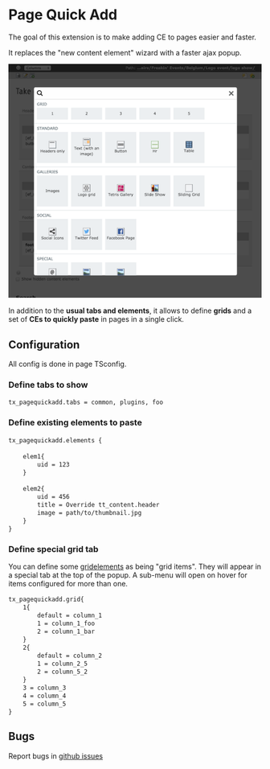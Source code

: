# Page Quick Add


The goal of this extension is to make adding CE to pages easier and faster.

It replaces the "new content element" wizard with a faster ajax popup.

![screenshot of ajax popup](https://raw.githubusercontent.com/lipsumar/typo3_page_quick_add/master/Documentation/screenshot_1.1.png)

In addition to the **usual tabs and elements**, it allows to define **grids** and a set of **CEs to quickly paste** in pages in a single click.



## Configuration

All config is done in page TSconfig.

### Define tabs to show

```typoscript
tx_pagequickadd.tabs = common, plugins, foo
```

### Define existing elements to paste

```typoscript
tx_pagequickadd.elements {

	elem1{
		uid = 123
	}

	elem2{
		uid = 456
		title = Override tt_content.header
		image = path/to/thumbnail.jpg
	}
}
```


### Define special grid tab

You can define some [gridelements](https://typo3.org/extensions/repository/view/gridelements) as being "grid items". They will appear in a special tab at the top of the popup. A sub-menu will open on hover for items configured for more than one.

```typoscript
tx_pagequickadd.grid{
	1{
		default = column_1
		1 = column_1_foo
		2 = column_1_bar
	}
	2{
		default = column_2
		1 = column_2_5
		2 = column_5_2
	}
	3 = column_3
	4 = column_4
	5 = column_5
}
```


## Bugs

Report bugs in [github issues](https://github.com/lipsumar/typo3_page_quick_add/issues)

